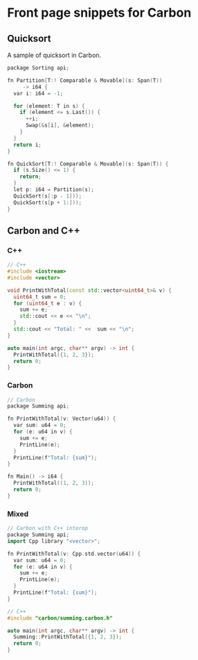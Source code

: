# Front page snippets for Carbon

<!--
Part of the Carbon Language project, under the Apache License v2.0 with LLVM
Exceptions. See /LICENSE for license information.
SPDX-License-Identifier: Apache-2.0 WITH LLVM-exception
-->

## Quicksort

A sample of quicksort in Carbon.

```cpp
package Sorting api;

fn Partition[T:! Comparable & Movable](s: Span(T))
     -> i64 {
  var i: i64 = -1;

  for (element: T in s) {
    if (element <= s.Last()) {
      ++i;
      Swap(&s[i], &element);
    }
  }
  return i;
}

fn QuickSort[T:! Comparable & Movable](s: Span(T)) {
  if (s.Size() <= 1) {
    return;
  }
  let p: i64 = Partition(s);
  QuickSort(s[:p - 1]));
  QuickSort(s[p + 1:]));
}
```

## Carbon and C++

### C++

```cpp
// C++
#include <iostream>
#include <vector>

void PrintWithTotal(const std::vector<uint64_t>& v) {
  uint64_t sum = 0;
  for (uint64_t e : v) {
    sum += e;
    std::cout << e << "\n";
  }
  std::cout << "Total: " <<  sum << "\n";
}

auto main(int argc, char** argv) -> int {
  PrintWithTotal({1, 2, 3});
  return 0;
}
```

### Carbon

```cpp
// Carbon
package Summing api;

fn PrintWithTotal(v: Vector(u64)) {
  var sum: u64 = 0;
  for (e: u64 in v) {
    sum += e;
    PrintLine(e);
  }
  PrintLine(f"Total: {sum}");
}

fn Main() -> i64 {
  PrintWithTotal((1, 2, 3));
  return 0;
}
```

### Mixed

```cpp
// Carbon with C++ interop
package Summing api;
import Cpp library "<vector>";

fn PrintWithTotal(v: Cpp.std.vector(u64)) {
  var sum: u64 = 0;
  for (e: u64 in v) {
    sum += e;
    PrintLine(e);
  }
  PrintLine(f"Total: {sum}");
}

// C++
#include "carbon/summing.carbon.h"

auto main(int argc, char** argv) -> int {
  Summing::PrintWithTotal({1, 2, 3});
  return 0;
}
```
